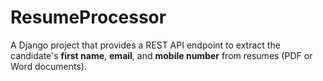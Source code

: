 # ResumeProcessor
A Django project that provides a REST API endpoint to extract the candidate's **first name**, **email**, and **mobile number** from resumes (PDF or Word documents).
